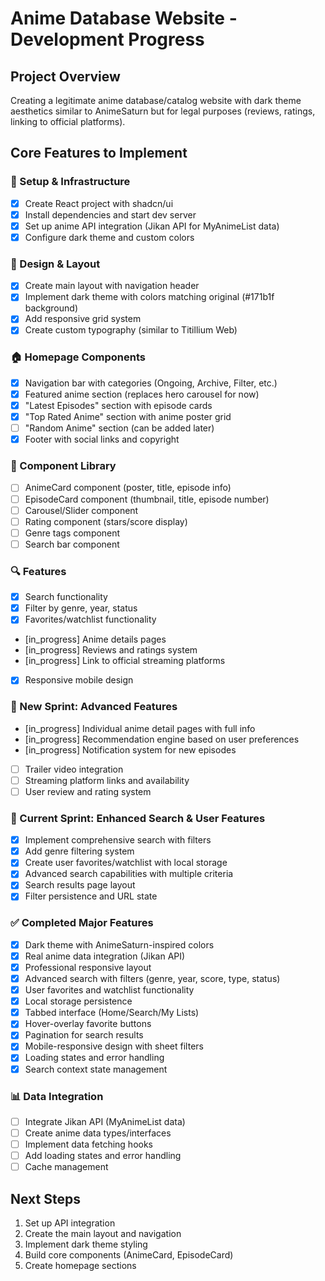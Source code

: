# Anime Database Website - Development Progress

## Project Overview
Creating a legitimate anime database/catalog website with dark theme aesthetics similar to AnimeSaturn but for legal purposes (reviews, ratings, linking to official platforms).

## Core Features to Implement

### 🚀 Setup & Infrastructure
- [x] Create React project with shadcn/ui
- [x] Install dependencies and start dev server
- [x] Set up anime API integration (Jikan API for MyAnimeList data)
- [x] Configure dark theme and custom colors

### 🎨 Design & Layout
- [x] Create main layout with navigation header
- [x] Implement dark theme with colors matching original (#171b1f background)
- [x] Add responsive grid system
- [x] Create custom typography (similar to Titillium Web)

### 🏠 Homepage Components
- [x] Navigation bar with categories (Ongoing, Archive, Filter, etc.)
- [x] Featured anime section (replaces hero carousel for now)
- [x] "Latest Episodes" section with episode cards
- [x] "Top Rated Anime" section with anime poster grid
- [ ] "Random Anime" section (can be added later)
- [x] Footer with social links and copyright

### 📱 Component Library
- [ ] AnimeCard component (poster, title, episode info)
- [ ] EpisodeCard component (thumbnail, title, episode number)
- [ ] Carousel/Slider component
- [ ] Rating component (stars/score display)
- [ ] Genre tags component
- [ ] Search bar component

### 🔍 Features
- [x] Search functionality
- [x] Filter by genre, year, status
- [x] Favorites/watchlist functionality
- [in_progress] Anime details pages
- [in_progress] Reviews and ratings system
- [in_progress] Link to official streaming platforms
- [x] Responsive mobile design

### 🎯 New Sprint: Advanced Features
- [in_progress] Individual anime detail pages with full info
- [in_progress] Recommendation engine based on user preferences
- [in_progress] Notification system for new episodes
- [ ] Trailer video integration
- [ ] Streaming platform links and availability
- [ ] User review and rating system

### 🎯 Current Sprint: Enhanced Search & User Features
- [x] Implement comprehensive search with filters
- [x] Add genre filtering system
- [x] Create user favorites/watchlist with local storage
- [x] Advanced search capabilities with multiple criteria
- [x] Search results page layout
- [x] Filter persistence and URL state

### ✅ Completed Major Features
- [x] Dark theme with AnimeSaturn-inspired colors
- [x] Real anime data integration (Jikan API)
- [x] Professional responsive layout
- [x] Advanced search with filters (genre, year, score, type, status)
- [x] User favorites and watchlist functionality
- [x] Local storage persistence
- [x] Tabbed interface (Home/Search/My Lists)
- [x] Hover-overlay favorite buttons
- [x] Pagination for search results
- [x] Mobile-responsive design with sheet filters
- [x] Loading states and error handling
- [x] Search context state management

### 📊 Data Integration
- [ ] Integrate Jikan API (MyAnimeList data)
- [ ] Create anime data types/interfaces
- [ ] Implement data fetching hooks
- [ ] Add loading states and error handling
- [ ] Cache management

## Next Steps
1. Set up API integration
2. Create the main layout and navigation
3. Implement dark theme styling
4. Build core components (AnimeCard, EpisodeCard)
5. Create homepage sections
